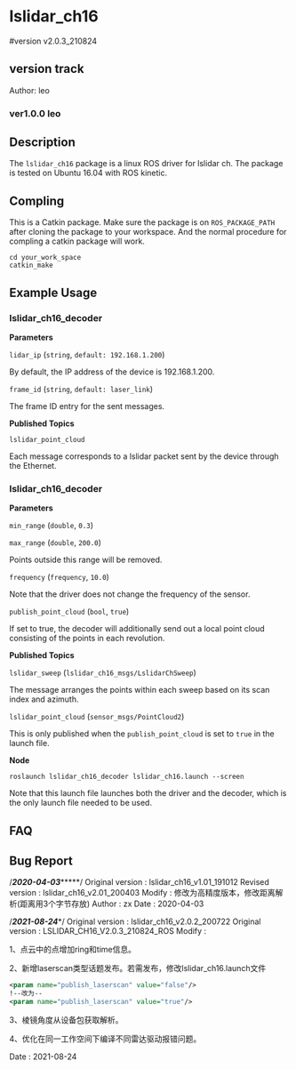 # lslidar_ch16
#version v2.0.3_210824

## version track
Author: leo

### ver1.0.0 leo

## Description
The `lslidar_ch16` package is a linux ROS driver for lslidar ch.
The package is tested on Ubuntu 16.04 with ROS kinetic.

## Compling
This is a Catkin package. Make sure the package is on `ROS_PACKAGE_PATH` after cloning the package to your workspace. And the normal procedure for compling a catkin package will work.

```
cd your_work_space
catkin_make 
```

## Example Usage

### lslidar_ch16_decoder

**Parameters**

`lidar_ip` (`string`, `default: 192.168.1.200`)

By default, the IP address of the device is 192.168.1.200.

`frame_id` (`string`, `default: laser_link`)

The frame ID entry for the sent messages.

**Published Topics**

`lslidar_point_cloud`

Each message corresponds to a lslidar packet sent by the device through the Ethernet.

### lslidar_ch16_decoder

**Parameters**

`min_range` (`double`, `0.3`)

`max_range` (`double`, `200.0`)

Points outside this range will be removed.

`frequency` (`frequency`, `10.0`)

Note that the driver does not change the frequency of the sensor. 

`publish_point_cloud` (`bool`, `true`)

If set to true, the decoder will additionally send out a local point cloud consisting of the points in each revolution.

**Published Topics**

`lslidar_sweep` (`lslidar_ch16_msgs/LslidarChSweep`)

The message arranges the points within each sweep based on its scan index and azimuth.

`lslidar_point_cloud` (`sensor_msgs/PointCloud2`)

This is only published when the `publish_point_cloud` is set to `true` in the launch file.

**Node**

```
roslaunch lslidar_ch16_decoder lslidar_ch16.launch --screen
```

Note that this launch file launches both the driver and the decoder, which is the only launch file needed to be used.


## FAQ


## Bug Report

/***********2020-04-03****************/
Original version : lslidar_ch16_v1.01_191012
Revised version  : lslidar_ch16_v2.01_200403
Modify           : 修改为高精度版本，修改距离解析(距离用3个字节存放)
Author           : zx
Date             : 2020-04-03



/***********2021-08-24************/
Original version : lslidar_ch16_v2.0.2_200722
Original version : LSLIDAR_CH16_V2.0.3_210824_ROS
Modify  		 :  		

1、点云中的点增加ring和time信息。

2、新增laserscan类型话题发布。若需发布，修改lslidar_ch16.launch文件

```xml
<param name="publish_laserscan" value="false"/> 
!--改为--
<param name="publish_laserscan" value="true"/> 
```

3、棱镜角度从设备包获取解析。	

4、优化在同一工作空间下编译不同雷达驱动报错问题。		

Date			 : 2021-08-24




